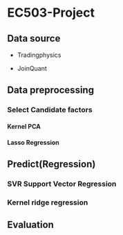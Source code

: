 # EC503-Project


## Data source

 - Tradingphysics
  
 - JoinQuant

## Data preprocessing

### Select Candidate factors
#### Kernel PCA

#### Lasso Regression



## Predict(Regression)

### SVR Support Vector Regression

### Kernel ridge regression



## Evaluation






				
					
